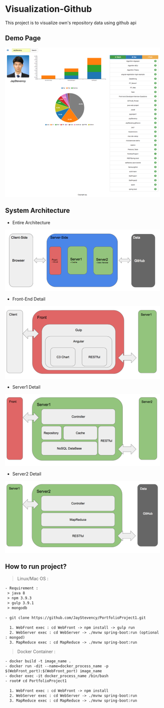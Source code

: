 # Visualization-Github

This project is to visualize own's repository data using github api 

## Demo Page

![Visual-Github](https://github.com/JayStevency/JayStevency/blob/master/PortfolioProject1/VisualGithub.png)

## System Architecture 

- Entire Architecture

![System-Architecture](https://github.com/JayStevency/JayStevency/blob/master/PortfolioProject1/Server-Architecture.png)

- Front-End Detail

![Front](https://github.com/JayStevency/JayStevency/blob/master/PortfolioProject1/Front.png)

- Server1 Detail

![Server1](https://github.com/JayStevency/JayStevency/blob/master/PortfolioProject1/Server1.png)

- Server2 Detail

![Server2](https://github.com/JayStevency/JayStevency/blob/master/PortfolioProject1/Server2.png)

## How to run project?
> Linux/Mac OS :
    
    - Requirement :
     > java 8
     > npm 3.9.3
     > gulp 3.9.1
     > mongodb
      
    - git clone https://github.com/JayStevency/PortfolioProject1.git 
     
      1. WebFront exec : cd WebFront -> npm install -> gulp run
      2. WebServer exec : cd WebServer -> ./mvnw spring-boot:run (optional : mongod)
      3. MapReduce exec : cd MapReduce -> ./mvnw spring-boot:run

> Docker Container :

    - docker build -t image_name .
    - docker run -dit --name=docker_process_name -p $(WebFront_port):$(WebFront_port) image_name
    - docker exec -it docker_process_name /bin/bash
    - root# cd PortfolioProject1
        
      1. WebFront exec : cd WebFront -> npm install
      2. WebServer exec : cd WebServer -> ./mvnw spring-boot:run
      3. MapReduce exec : cd MapReduce -> ./mvnw spring-boot:run

    
   
    